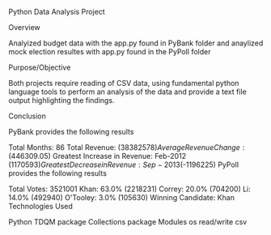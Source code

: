 Python Data Analysis Project

Overview

Analyized budget data with the app.py found in PyBank folder and anaylized mock election resultes with app.py found in the PyPoll folder

Purpose/Objective

Both projects require reading of CSV data, using fundamental python language tools to perform an analysis of the data and provide a text file output highlighting the findings.

Conclusion

PyBank provides the following results

Total Months: 86
Total Revenue: ($38382578)
Average Revenue Change: ($446309.05)
Greatest Increase in Revenue: Feb-2012 ($1170593)
Greatest Decrease in Revenue: Sep-2013 ($-1196225)
PyPoll provides the following results

Total Votes: 3521001
Khan: 63.0% (2218231)
Correy: 20.0% (704200)
Li: 14.0% (492940)
O'Tooley: 3.0% (105630)
Winning Candidate: Khan
Technologies Used

Python
TDQM package
Collections package
Modules
os
read/write csv
